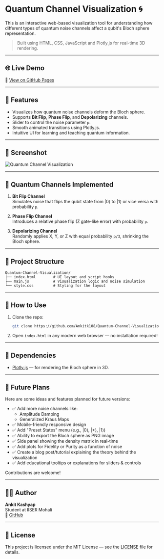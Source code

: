 # Quantum Channel Visualization 🌀

This is an interactive web-based visualization tool for understanding how different types of quantum noise channels affect a qubit's Bloch sphere representation.

> Built using HTML, CSS, JavaScript and Plotly.js for real-time 3D rendering.

---

## 🌐 Live Demo

🔗 [View on GitHub Pages](https://ankitk108.github.io/Quantum-Channel-Visualization)

---

## 🎯 Features

- Visualizes how quantum noise channels deform the Bloch sphere.
- Supports **Bit Flip**, **Phase Flip**, and **Depolarizing** channels.
- Slider to control the noise parameter `p`.
- Smooth animated transitions using Plotly.js.
- Intuitive UI for learning and teaching quantum information.

---

## 📸 Screenshot

![Quantum Channel Visualization](screenshot.png)

---

## 🧪 Quantum Channels Implemented

1. **Bit Flip Channel**  
   Simulates noise that flips the qubit state from |0⟩ to |1⟩ or vice versa with probability `p`.

2. **Phase Flip Channel**  
   Introduces a relative phase flip (Z gate-like error) with probability `p`.

3. **Depolarizing Channel**  
   Randomly applies X, Y, or Z with equal probability `p/3`, shrinking the Bloch sphere.

---

## 📁 Project Structure

```
Quantum-Channel-Visualization/
├── index.html        # UI layout and script hooks
├── main.js           # Visualization logic and noise simulation
└── style.css         # Styling for the layout
```

---

## 🚀 How to Use

1. Clone the repo:
   ```bash
   git clone https://github.com/Ankitk108/Quantum-Channel-Visualization.git
   ```

2. Open `index.html` in any modern web browser — no installation required!

---

## 📌 Dependencies

- [Plotly.js](https://plotly.com/javascript/) — for rendering the Bloch sphere in 3D.

---

## 🔮 Future Plans

Here are some ideas and features planned for future versions:

- ✅ Add more noise channels like:
  - Amplitude Damping
  - Generalized Kraus Maps
- ✅ Mobile-friendly responsive design
- ✅ Add "Preset States" menu (e.g., |0⟩, |+⟩, |1⟩)
- ✅ Ability to export the Bloch sphere as PNG image
- ✅ Side panel showing the density matrix in real-time
- ✅ Add plots for Fidelity or Purity as a function of noise
- ✅ Create a blog post/tutorial explaining the theory behind the visualization
- ✅ Add educational tooltips or explanations for sliders & controls

Contributions are welcome!

---

## 🧑‍💻 Author

**Ankit Kashyap**  
Student at IISER Mohali  
🔗 [GitHub](https://github.com/Ankitk108)

---

## 📜 License

This project is licensed under the MIT License — see the [LICENSE](LICENSE) file for details.